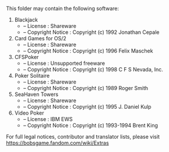 This folder may contain the following software:

1. Blackjack
   - – License : Shareware
   - – Copyright Notice : Copyright (c) 1992 Jonathan Cepale
2. Card Games for OS/2
   - – License : Shareware
   - – Copyright Notice : Copyright (c) 1996 Felix Maschek
3. CFSPoker
   - – License : Unsupported freeware
   - – Copyright Notice : Copyright (c) 1998 C F S Nevada, Inc.
4. Poker Solitaire
   - – License : Shareware
   - – Copyright Notice : Copyright (c) 1989 Roger Smith
5. SeaHaven Towers
   - – License : Shareware
   - – Copyright Notice : Copyright (c) 1995 J. Daniel Kulp
6. Video Poker
   - – License : IBM EWS
   - – Copyright Notice : Copyright (c) 1993-1994 Brent King

For full legal notices, contributor and translator lists, please visit https://bobsgame.fandom.com/wiki/Extras
